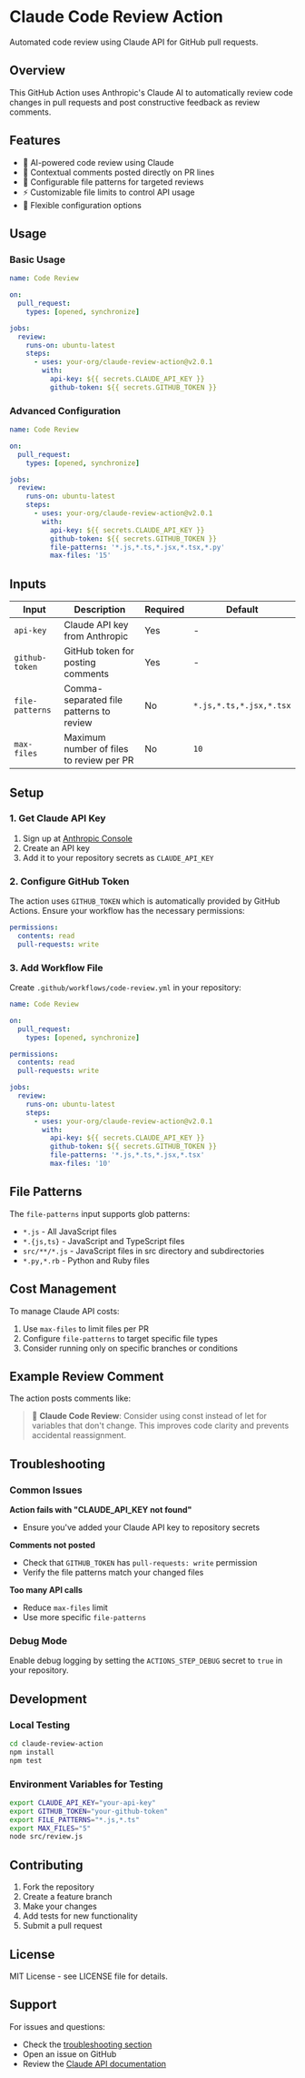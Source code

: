 # Claude Code Review Action

Automated code review using Claude API for GitHub pull requests.

## Overview

This GitHub Action uses Anthropic's Claude AI to automatically review code changes in pull requests and post constructive feedback as review comments.

## Features

- 🤖 AI-powered code review using Claude
- 📝 Contextual comments posted directly on PR lines
- 🎯 Configurable file patterns for targeted reviews
- ⚡ Customizable file limits to control API usage
- 🔧 Flexible configuration options

## Usage

### Basic Usage

```yaml
name: Code Review

on:
  pull_request:
    types: [opened, synchronize]

jobs:
  review:
    runs-on: ubuntu-latest
    steps:
      - uses: your-org/claude-review-action@v2.0.1
        with:
          api-key: ${{ secrets.CLAUDE_API_KEY }}
          github-token: ${{ secrets.GITHUB_TOKEN }}
```

### Advanced Configuration

```yaml
name: Code Review

on:
  pull_request:
    types: [opened, synchronize]

jobs:
  review:
    runs-on: ubuntu-latest
    steps:
      - uses: your-org/claude-review-action@v2.0.1
        with:
          api-key: ${{ secrets.CLAUDE_API_KEY }}
          github-token: ${{ secrets.GITHUB_TOKEN }}
          file-patterns: '*.js,*.ts,*.jsx,*.tsx,*.py'
          max-files: '15'
```

## Inputs

| Input | Description | Required | Default |
|-------|-------------|----------|---------|
| `api-key` | Claude API key from Anthropic | Yes | - |
| `github-token` | GitHub token for posting comments | Yes | - |
| `file-patterns` | Comma-separated file patterns to review | No | `*.js,*.ts,*.jsx,*.tsx` |
| `max-files` | Maximum number of files to review per PR | No | `10` |

## Setup

### 1. Get Claude API Key

1. Sign up at [Anthropic Console](https://console.anthropic.com/)
2. Create an API key
3. Add it to your repository secrets as `CLAUDE_API_KEY`

### 2. Configure GitHub Token

The action uses `GITHUB_TOKEN` which is automatically provided by GitHub Actions. Ensure your workflow has the necessary permissions:

```yaml
permissions:
  contents: read
  pull-requests: write
```

### 3. Add Workflow File

Create `.github/workflows/code-review.yml` in your repository:

```yaml
name: Code Review

on:
  pull_request:
    types: [opened, synchronize]

permissions:
  contents: read
  pull-requests: write

jobs:
  review:
    runs-on: ubuntu-latest
    steps:
      - uses: your-org/claude-review-action@v2.0.1
        with:
          api-key: ${{ secrets.CLAUDE_API_KEY }}
          github-token: ${{ secrets.GITHUB_TOKEN }}
          file-patterns: '*.js,*.ts,*.jsx,*.tsx'
          max-files: '10'
```

## File Patterns

The `file-patterns` input supports glob patterns:

- `*.js` - All JavaScript files
- `*.{js,ts}` - JavaScript and TypeScript files
- `src/**/*.js` - JavaScript files in src directory and subdirectories
- `*.py,*.rb` - Python and Ruby files

## Cost Management

To manage Claude API costs:

1. Use `max-files` to limit files per PR
2. Configure `file-patterns` to target specific file types
3. Consider running only on specific branches or conditions

## Example Review Comment

The action posts comments like:

> 🤖 **Claude Code Review**: Consider using const instead of let for variables that don't change. This improves code clarity and prevents accidental reassignment.

## Troubleshooting

### Common Issues

**Action fails with "CLAUDE_API_KEY not found"**
- Ensure you've added your Claude API key to repository secrets

**Comments not posted**
- Check that `GITHUB_TOKEN` has `pull-requests: write` permission
- Verify the file patterns match your changed files

**Too many API calls**
- Reduce `max-files` limit
- Use more specific `file-patterns`

### Debug Mode

Enable debug logging by setting the `ACTIONS_STEP_DEBUG` secret to `true` in your repository.

## Development

### Local Testing

```bash
cd claude-review-action
npm install
npm test
```

### Environment Variables for Testing

```bash
export CLAUDE_API_KEY="your-api-key"
export GITHUB_TOKEN="your-github-token"
export FILE_PATTERNS="*.js,*.ts"
export MAX_FILES="5"
node src/review.js
```

## Contributing

1. Fork the repository
2. Create a feature branch
3. Make your changes
4. Add tests for new functionality
5. Submit a pull request

## License

MIT License - see LICENSE file for details.

## Support

For issues and questions:
- Check the [troubleshooting section](#troubleshooting)
- Open an issue on GitHub
- Review the [Claude API documentation](https://docs.anthropic.com/)